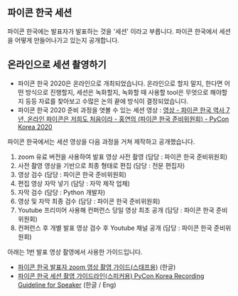 ## 파이콘 한국 세션 
파이콘 한국에는 발표자가 발표하는 것을 '세션' 이라고 부릅니다. 파이콘 한국에서 세션을 어떻게 만들어나가고 있는지 공개합니다.

## 온라인으로 세션 촬영하기
- 파이콘 한국 2020은 온라인으로 개최되었습니다. 온라인으로 할지 말지, 한다면 어떤 방식으로 진행할지, 세션은 녹화할지, 녹화할 때 사용할 tool은 무엇으로 해야할지 등등 자료를 찾아보고 수많은 논의 끝에 방식이 결정되었습니다. 
- 파이콘 한국 2020 준비 과정을 엿볼 수 있는 세션 영상 : [영상 - 파이콘 한국 역사 7년, 온라인 파이콘은 저희도 처음이라 - 홍연의 (파이콘 한국 준비위원회) - PyCon Korea 2020](https://youtu.be/wsi3wWvu99U)

파이콘 한국에서는 세션 영상을 다음 과정을 거쳐 제작하고 공개했습니다. 

1. zoom 유료 버전을 사용하여 발표 영상 사전 촬영 (담당 : 파이콘 한국 준비위원회)
2. 사전 촬영 영상을 기반으로 최종 형태로 편집 (담당 : 전문 편집자)
3. 영상 검수 (담당 : 파이콘 한국 준비위원회)
4. 편집 영상 자막 넣기 (담당 : 자막 제작 업체)
5. 자막 검수 (담당 : Python 개발자)
6. 영상 및 자막 최종 검수 (담당 : 파이콘 한국 준비위원회)
7. Youtube 프리미어 사용해 컨퍼런스 당일 영상 최초 공개 (담당 : 파이콘 한국 준비위원회)
8. 컨퍼런스 후 개별 발표 영상 검수 후 Youtube 채널 공개 (담당 : 파이콘 한국 준비위원회)

아래는 1번 발표 영상 촬영에서 사용한 가이드입니다. 
- [파이콘 한국 발표자 zoom 영상 촬영 가이드(스태프용)](01-01-session-recoding-guideline-for-staff.md) (한글)
- [파이콘 한국 세션 촬영 가이드라인(스피커용) PyCon Korea Recording Guideline for Speaker](01-02-session-recoding-guideline-for-speaker.md) (한글 / Eng)

